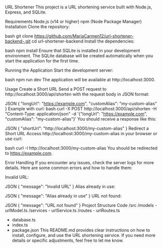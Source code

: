 URL Shortener
This project is a URL shortening service built with Node.js, Express, and SQLite.

Requirements
Node.js (v14 or higher)
npm (Node Package Manager)
Installation
Clone the repository:

bash
git clone https://github.com/MariaCarmen12/url-shortener-backend-.git
cd url-shortener-backend
Install the dependencies:

bash
npm install
Ensure that SQLite is installed in your development environment. The SQLite database will be created automatically when you start the application for the first time.

Running the Application
Start the development server:

bash
npm run dev
The application will be available at http://localhost:3000.

Usage
Create a Short URL
Send a POST request to http://localhost:3000/api/shorten with the request body in JSON format:

JSON
{
  "longUrl": "https://example.com",
  "customAlias": "my-custom-alias"
}
Example with curl:
bash
curl -X POST http://localhost:3000/api/shorten -H "Content-Type: application/json" -d '{"longUrl": "https://example.com", "customAlias": "my-custom-alias"}'
You should receive a response like this:

JSON
{
  "shortUrl": "http://localhost:3000/my-custom-alias"
}
Redirect a Short URL
Access http://localhost:3000/my-custom-alias in your browser or use curl:

bash
curl -I http://localhost:3000/my-custom-alias
You should be redirected to https://example.com.

Error Handling
If you encounter any issues, check the server logs for more details. Here are some common errors and how to handle them:

Invalid URL:

JSON
{
  "message": "Invalid URL"
}
Alias already in use:

JSON
{
  "message": "Alias already in use"
}
URL not found:

JSON
{
  "message": "URL not found"
}
Project Structure
Code
/src
  /models
    - urlModel.ts
  /services
    - urlService.ts
  /routes
    - urlRoutes.ts
  - database.ts
  - index.ts
- package.json
This README.md provides clear instructions on how to install, configure, and use the URL shortening service. If you need more details or specific adjustments, feel free to let me know.